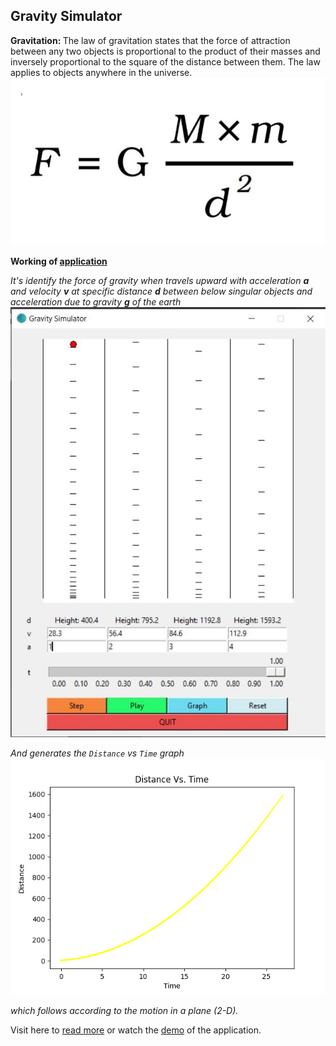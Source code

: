 ## Gravity Simulator

<b> Gravitation: </b>The law of gravitation states that the force of attraction between any two objects is proportional to the product of their masses and inversely proportional to the square of the distance between them. The law applies to objects anywhere in the universe.
![Alt text](https://github.com/ajay-deshmukh/gravity-simulator/blob/master/files/images/gravitation.jpg)


<b> Working of [application](https://github.com/ajay-deshmukh/gravity-simulator/blob/master/application.py) </b>

<i> It's identify the force of gravity when travels upward with acceleration <b>a</b> and velocity <b>v</b> at specific distance <b>d</b> between below singular objects and acceleration due to gravity <b>g</b> of the earth </i>
![Alt text](https://github.com/ajay-deshmukh/gravity-simulator/blob/master/files/images/application.jpg)

<i> And generates the `Distance` vs `Time` graph </i>
![Alt text](https://github.com/ajay-deshmukh/gravity-simulator/blob/master/files/images/Figure_1.png)

<i> which follows according to the motion in a plane (2-D). </i>

Visit here to [read more](https://github.com/ajay-deshmukh/gravity-simulator/blob/master/files/presentation/Gravity_simulator_Desktop_App.pdf) or watch the [demo](https://youtu.be/U8Aqx73oYvM) of the application.

